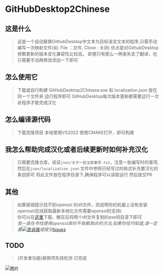 # GitHubDesktop2Chinese

## 这是什么

> 这是一个自动替换GithubDesktop中文本为目标语言文本的程序,只需手动编写一次映射文件(如: File ：文件,  Close : 关闭)
  优点是对GithubDesktop频繁更新的版本变化兼容性比较高。
  即便只有那么一两条失去了翻译，也只需要手动再修改添加一下即可

## 怎么使用它

> 下载或自行构建 GitHubDesktop2Chinese.exe  和 localization.json  放在同一个文件夹
  运行程序即可
  GitHubDesktop每次版本更新都需要运行一次 此程序才能完成汉化

## 怎么编译源代码

> 下载克隆项目 本地使用VS2022 使用CMAKE打开，即可构建

## 我怎么帮助完成汉化或者后续更新时如何补充汉化

> 只需要克隆仓库，阅读`json/关于一些注意事项.txt`，注意一些编写时的事项, 然后在`json/localization.json` 文件中参照已经写过的格式补充要汉化的条目即可
  将此文件放在程序目录下,确保程序可以读取运行 然后提交PR

## 其他

> 如果报错提示找不到openssl 的dll文件，则说明你的机器上没有安装openssl(在线获取最新本地化文件需要openssl的支持)  
  你可以在[这里](https://github.com/cngege/GitHubDesktop2Chinese/releases/download/0.1.8/openssl-dll.zip)下载，解压后将两个dll文件复制的exe同目录下即可  
  *我一直在寻找使用openssl库时不依赖其dll的方法,如果你恰巧知道,请一定要[![告诉我](http://rescdn.qqmail.com/zh_CN/htmledition/images/function/qm_open/ico_mailme_01.png)](mailto:2586850402@qq.com)或提交[Issues](https://github.com/cngege/GitHubDesktop2Chinese/issues)*
  
## TODO 

> (开发者功能)替换项失效检测 已完成




![图片](https://github.com/lkyero/GitHubDesktop_zh/assets/28597788/3023d028-8f63-4919-8900-ab3e953a1f76)
